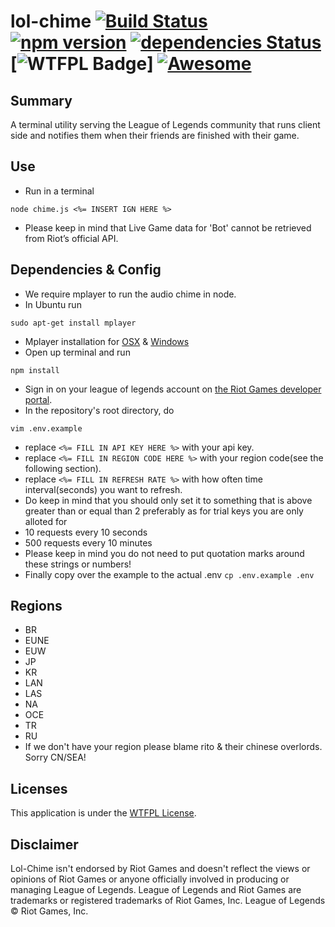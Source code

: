 # lol-chime [![Build Status](https://travis-ci.org/max-su/lol-chime.svg?branch=master)](https://travis-ci.org/max-su/lol-chime) [![npm version](https://badge.fury.io/js/lol-chime.svg)](https://badge.fury.io/js/lol-chime) [![dependencies Status](https://david-dm.org/max-su/lol-chime/status.svg)](https://david-dm.org/max-su/lol-chime) [![WTFPL Badge](http://www.wtfpl.net/wp-content/uploads/2012/12/wtfpl-badge-1.png)] [![Awesome](https://cdn.rawgit.com/sindresorhus/awesome/d7305f38d29fed78fa85652e3a63e154dd8e8829/media/badge.svg)](https://github.com/sindresorhus/awesome)

Summary
--------
A terminal utility serving the League of Legends community that runs client side and notifies them when their friends are finished with their game. 

Use
--------
*   Run in a terminal
```
node chime.js <%= INSERT IGN HERE %>
```
*   Please keep in mind that Live Game data for 'Bot' cannot be retrieved from Riot’s official API.

Dependencies & Config
--------

*   We require mplayer to run the audio chime in node.
*   In Ubuntu run
```
sudo apt-get install mplayer
```
*   Mplayer installation for [OSX](https://sourceforge.net/projects/mplayerosx/) & [Windows](https://sourceforge.net/projects/mplayerwin/)
*   Open up terminal and run
```
npm install
```
*   Sign in on your league of legends account on [the Riot Games developer portal](https://developer.riotgames.com/sign-in).
*   In the repository's root directory, do
```
vim .env.example
```
*   replace ```<%= FILL IN API KEY HERE %>``` with your api key.
*   replace ```<%= FILL IN REGION CODE HERE %>``` with your region code(see the following section).
*   replace ```<%= FILL IN REFRESH RATE %>``` with how often time interval(seconds) you want to refresh.
*   Do keep in mind that you should only set it to something that is above greater than or equal than 2 preferably as for trial keys you are only alloted for
*   10 requests every 10 seconds
*   500 requests every 10 minutes
*   Please keep in mind you do not need to put quotation marks around these strings or numbers!
*   Finally copy over the example to the actual .env
``` cp .env.example .env ```
   
Regions
-------
*   BR
*   EUNE
*   EUW
*   JP
*   KR
*   LAN
*   LAS
*   NA
*   OCE
*   TR
*   RU
*   If we don't have your region please blame rito & their chinese overlords. Sorry CN/SEA!

Licenses
-------
This application is under the [WTFPL License](./LICENSE.md).

Disclaimer
-------
Lol-Chime isn't endorsed by Riot Games and doesn't reflect the views or opinions of Riot Games or anyone officially involved in producing or managing League of Legends. League of Legends and Riot Games are trademarks or registered trademarks of Riot Games, Inc. League of Legends © Riot Games, Inc.
